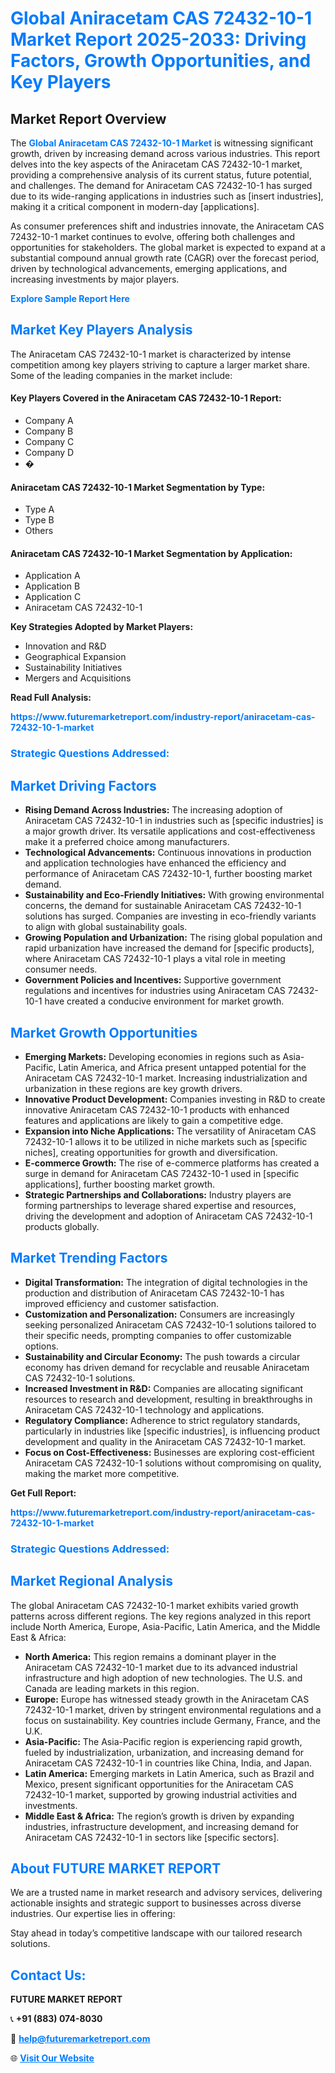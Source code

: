 <h1 style="color: #007BFF;">Global Aniracetam CAS 72432-10-1 Market Report 2025-2033: Driving Factors, Growth Opportunities, and Key Players</h1>

<section id="overview">
<h2>Market Report Overview</h2>
<p>The <a href="https://www.futuremarketreport.com/industry-report/aniracetam-cas-72432-10-1-market" style="color: #007BFF; text-decoration: none;"><strong>Global Aniracetam CAS 72432-10-1 Market</strong></a> is witnessing significant growth, driven by increasing demand across various industries. This report delves into the key aspects of the Aniracetam CAS 72432-10-1 market, providing a comprehensive analysis of its current status, future potential, and challenges. The demand for Aniracetam CAS 72432-10-1 has surged due to its wide-ranging applications in industries such as [insert industries], making it a critical component in modern-day [applications].</p>
<p>As consumer preferences shift and industries innovate, the Aniracetam CAS 72432-10-1 market continues to evolve, offering both challenges and opportunities for stakeholders. The global market is expected to expand at a substantial compound annual growth rate (CAGR) over the forecast period, driven by technological advancements, emerging applications, and increasing investments by major players.</p>
</section>

<section id="overview">
<p><a href="https://www.futuremarketreport.com/request-sample/reportId=112139" style="color: #007BFF; text-decoration: none;"><strong>Explore Sample Report Here</strong></a></p>
</section>

<section id="key-players">
<h2 style="color: #007BFF;">Market Key Players Analysis</h2>
<p>The Aniracetam CAS 72432-10-1 market is characterized by intense competition among key players striving to capture a larger market share. Some of the leading companies in the market include:</p>
<h4>Key Players Covered in the Aniracetam CAS 72432-10-1 Report:</h4>
<ul><li>Company A</li><li>Company B</li><li>Company C</li><li>Company D</li><li>�</li></ul>
<h4>Aniracetam CAS 72432-10-1 Market Segmentation by Type:</h4>
<ul><li>Type A</li><li>Type B</li><li>Others</li></ul>

<h4>Aniracetam CAS 72432-10-1 Market Segmentation by Application:</h4>
<ul><li>Application A</li><li>Application B</li><li>Application C</li><li>Aniracetam CAS 72432-10-1</li></ul>
<p><strong>Key Strategies Adopted by Market Players:</strong></p>
<ul>
<li>Innovation and R&D</li>
<li>Geographical Expansion</li>
<li>Sustainability Initiatives</li>
<li>Mergers and Acquisitions</li>
</ul>
</section>

<section>
<p><strong>Read Full Analysis: </strong></p><a href="https://www.futuremarketreport.com/industry-report/aniracetam-cas-72432-10-1-market" style="color: #007BFF; text-decoration: none;"><strong>https://www.futuremarketreport.com/industry-report/aniracetam-cas-72432-10-1-market</strong></a>
<h3 style="color: #007BFF;">Strategic Questions Addressed:</h3>
</section>

<section id="driving-factors">
<h2 style="color: #007BFF;">Market Driving Factors</h2>
<ul>
<li><strong>Rising Demand Across Industries:</strong> The increasing adoption of Aniracetam CAS 72432-10-1 in industries such as [specific industries] is a major growth driver. Its versatile applications and cost-effectiveness make it a preferred choice among manufacturers.</li>
<li><strong>Technological Advancements:</strong> Continuous innovations in production and application technologies have enhanced the efficiency and performance of Aniracetam CAS 72432-10-1, further boosting market demand.</li>
<li><strong>Sustainability and Eco-Friendly Initiatives:</strong> With growing environmental concerns, the demand for sustainable Aniracetam CAS 72432-10-1 solutions has surged. Companies are investing in eco-friendly variants to align with global sustainability goals.</li>
<li><strong>Growing Population and Urbanization:</strong> The rising global population and rapid urbanization have increased the demand for [specific products], where Aniracetam CAS 72432-10-1 plays a vital role in meeting consumer needs.</li>
<li><strong>Government Policies and Incentives:</strong> Supportive government regulations and incentives for industries using Aniracetam CAS 72432-10-1 have created a conducive environment for market growth.</li>
</ul>
</section>

<section id="growth-opportunities">
<h2 style="color: #007BFF;">Market Growth Opportunities</h2>
<ul>
<li><strong>Emerging Markets:</strong> Developing economies in regions such as Asia-Pacific, Latin America, and Africa present untapped potential for the Aniracetam CAS 72432-10-1 market. Increasing industrialization and urbanization in these regions are key growth drivers.</li>
<li><strong>Innovative Product Development:</strong> Companies investing in R&D to create innovative Aniracetam CAS 72432-10-1 products with enhanced features and applications are likely to gain a competitive edge.</li>
<li><strong>Expansion into Niche Applications:</strong> The versatility of Aniracetam CAS 72432-10-1 allows it to be utilized in niche markets such as [specific niches], creating opportunities for growth and diversification.</li>
<li><strong>E-commerce Growth:</strong> The rise of e-commerce platforms has created a surge in demand for Aniracetam CAS 72432-10-1 used in [specific applications], further boosting market growth.</li>
<li><strong>Strategic Partnerships and Collaborations:</strong> Industry players are forming partnerships to leverage shared expertise and resources, driving the development and adoption of Aniracetam CAS 72432-10-1 products globally.</li>
</ul>
</section>

<section id="trending-factors">
<h2 style="color: #007BFF;">Market Trending Factors</h2>
<ul>
<li><strong>Digital Transformation:</strong> The integration of digital technologies in the production and distribution of Aniracetam CAS 72432-10-1 has improved efficiency and customer satisfaction.</li>
<li><strong>Customization and Personalization:</strong> Consumers are increasingly seeking personalized Aniracetam CAS 72432-10-1 solutions tailored to their specific needs, prompting companies to offer customizable options.</li>
<li><strong>Sustainability and Circular Economy:</strong> The push towards a circular economy has driven demand for recyclable and reusable Aniracetam CAS 72432-10-1 solutions.</li>
<li><strong>Increased Investment in R&D:</strong> Companies are allocating significant resources to research and development, resulting in breakthroughs in Aniracetam CAS 72432-10-1 technology and applications.</li>
<li><strong>Regulatory Compliance:</strong> Adherence to strict regulatory standards, particularly in industries like [specific industries], is influencing product development and quality in the Aniracetam CAS 72432-10-1 market.</li>
<li><strong>Focus on Cost-Effectiveness:</strong> Businesses are exploring cost-efficient Aniracetam CAS 72432-10-1 solutions without compromising on quality, making the market more competitive.</li>
</ul>
</section>

<section>
<p><strong>Get Full Report: </strong></p><a href="https://www.futuremarketreport.com/industry-report/aniracetam-cas-72432-10-1-market" style="color: #007BFF; text-decoration: none;"><strong>https://www.futuremarketreport.com/industry-report/aniracetam-cas-72432-10-1-market</strong></a>
<h3 style="color: #007BFF;">Strategic Questions Addressed:</h3>
</section>


<section id="regional-analysis">
<h2 style="color: #007BFF;">Market Regional Analysis</h2>
<p>The global Aniracetam CAS 72432-10-1 market exhibits varied growth patterns across different regions. The key regions analyzed in this report include North America, Europe, Asia-Pacific, Latin America, and the Middle East & Africa:</p>
<ul>
<li><strong>North America:</strong> This region remains a dominant player in the Aniracetam CAS 72432-10-1 market due to its advanced industrial infrastructure and high adoption of new technologies. The U.S. and Canada are leading markets in this region.</li>
<li><strong>Europe:</strong> Europe has witnessed steady growth in the Aniracetam CAS 72432-10-1 market, driven by stringent environmental regulations and a focus on sustainability. Key countries include Germany, France, and the U.K.</li>
<li><strong>Asia-Pacific:</strong> The Asia-Pacific region is experiencing rapid growth, fueled by industrialization, urbanization, and increasing demand for Aniracetam CAS 72432-10-1 in countries like China, India, and Japan.</li>
<li><strong>Latin America:</strong> Emerging markets in Latin America, such as Brazil and Mexico, present significant opportunities for the Aniracetam CAS 72432-10-1 market, supported by growing industrial activities and investments.</li>
<li><strong>Middle East & Africa:</strong> The region’s growth is driven by expanding industries, infrastructure development, and increasing demand for Aniracetam CAS 72432-10-1 in sectors like [specific sectors].</li>
</ul>
</section>

<footer>
<h2 style="color: #007BFF;">About FUTURE MARKET REPORT</h2>
<p>We are a trusted name in market research and advisory services, delivering actionable insights and strategic support to businesses across diverse industries. Our expertise lies in offering:</p>

<p>Stay ahead in today’s competitive landscape with our tailored research solutions.</p>

<h2 style="color: #007BFF;">Contact Us:</h2>
<p><strong>FUTURE MARKET REPORT</strong></p>
<p>📞 <strong>+91 (883) 074-8030</strong></p>
<p>📧 <strong><a href="mailto:help@futuremarketreport.com" style="color: #007BFF;">help@futuremarketreport.com</a></strong></p>
<p>🌐 <strong><a href="https://www.futuremarketreport.com/" style="color: #007BFF;">Visit Our Website</a></strong></p>
</footer>